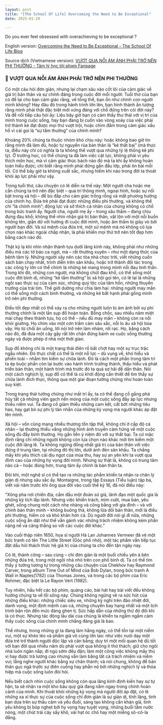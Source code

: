 ```yaml
---
layout: post
title: "[The School Of Life] Overcoming the Need to Be Exceptional"
date: 2025-01-29

---
```


Do you ever feel obsessed with overachieving to be exceptional ?

English version: [Overcoming the Need to Be Exceptional - The School Of Life Blog](https://www.theschooloflife.com/article/overcoming-the-need-to-be-exceptional/)

Source dịch (Vietnamese version): [VƯỢT QUA NỖI ÁM ẢNH PHẢI TRỞ NÊN PHI THƯỜNG  - Tâm lý học tội phạm Fanpage](https://www.facebook.com/share/p/1C8chkkvLA/)

### 🌻 VƯỢT QUA NỖI ÁM ẢNH PHẢI TRỞ NÊN PHI THƯỜNG

Có một câu hỏi đơn giản, nhưng lại chạm sâu vào cốt lõi của cảm giác về giá trị bản thân và sự chính đáng trong cuộc đời mỗi người: Tuổi thơ của bạn có để lại cho bạn cảm giác rằng, về tổng thể, bạn ổn như chính con người mình không? Hay đâu đó trong hành trình lớn lên, bạn hình thành ấn tượng rằng mình phải thật đặc biệt mới xứng đáng với chỗ đứng trên cõi đời này? Và để nối tiếp câu hỏi ấy: Liệu bây giờ bạn có cảm thấy thư thái với vị trí của mình trong cuộc sống, hay bạn đang bị cuốn vào vòng xoáy của việc phải trở thành kẻ đạt được mọi thứ vượt trội, hoặc chìm đắm trong cảm giác xấu hổ vì cái gọi là “sự tầm thường” của chính mình?

Khoảng 20% chúng ta thuộc nhóm khó chịu này: hoặc không bao giờ tin rằng mình đã làm đủ, hoặc tự nguyền rủa bản thân là “kẻ thất bại” (mà thực ra, điều này chỉ có nghĩa là ta không thể vượt qua những tỷ lệ thống kê phi lý). Ở trường học, có thể chúng ta đã làm việc cật lực, không phải vì yêu thích môn học, mà vì cảm giác thúc bách nào đó mà ta khi ấy không hoàn toàn hiểu được; chỉ biết rằng mình phải đứng gần đầu lớp, phải ôn bài mỗi tối. Có thể bây giờ ta không xuất sắc, nhưng hiếm khi nào trong đời ta thoát khỏi áp lực phải như vậy.

Trong tuổi thơ, câu chuyện có lẽ diễn ra thế này: Một người cha hoặc mẹ cần chúng ta trở nên đặc biệt – qua trí thông minh, ngoại hình, hoặc sự nổi bật trong xã hội – để bù đắp cho cảm giác trống rỗng và mất phương hướng của chính họ. Đứa trẻ phải đạt được những điều phi thường, và không thể chỉ “là chính mình”; động lực và sở thích cá nhân của chúng không có chỗ trong bức tranh ấy. Người cha, người mẹ ấy – trong sâu thẳm – đang chịu đựng đau khổ; không thể nhìn nhận giá trị bản thân, vật lộn với một nỗi buồn không tên, giận dữ với hướng đi cuộc đời mình, hoặc âm thầm bị giày vò bởi người bạn đời. Và sứ mệnh của đứa trẻ, một sứ mệnh mà nó không có lựa chọn nào khác ngoài chấp nhận, là phải khiến mọi thứ trở nên tốt đẹp hơn bằng cách nào đó.

Thật kỳ lạ khi nhìn nhận thành tựu dưới lăng kính này, không phải như những điều mà các tờ báo ca ngợi, mà – rất thường xuyên – như một dạng thức của bệnh tâm lý. Những người xây nên các tòa nhà chọc trời, viết những cuốn sách bán chạy nhất, trình diễn trên sân khấu, hoặc trở thành đối tác trong các công ty lớn có thể chính là những kẻ mang trong mình nỗi đau tinh thần. Trong khi đó, những con người, mà không chút đau khổ, có thể sống một cuộc đời bình dị, những “kẻ tầm thường” bị xã hội gọi tên, có lẽ lại là những ngôi sao thực sự của cảm xúc, những quý tộc của tâm hồn, những thuyền trưởng của trái tim. Thế giới dường như chia làm hai: những người may mắn có thể sống một cách bình thường, và những kẻ bất hạnh phải gồng mình trở nên phi thường.

Điều tốt đẹp nhất có thể xảy ra cho những người luôn bị ám ảnh bởi sự phi thường chính là một lần sụp đổ hoàn toàn. Bỗng chốc, sau nhiều năm miệt mài chạy theo thành tựu, họ có thể – nếu đủ may mắn – không còn ra nổi khỏi giường. Họ chìm vào một cơn trầm cảm sâu sắc, nỗi lo âu xã hội bủa vây. Họ từ chối ăn uống, lời nói trở nên lảm nhảm, rời rạc. Họ, bằng cách nào đó, đã đưa một cây gậy rất lớn chặn đứng bánh xe cuộc sống thường ngày và được phép ở nhà một thời gian.

Sụp đổ không chỉ là một trạng thái điên rồ bất chợt hay một sự trục trặc ngẫu nhiên. Đó thực chất có thể là một nỗ lực – dù vụng về, khó hiểu và phiền toái – nhằm tìm kiếm sự chữa lành. Đó là cách một phần trong tâm trí ta ép buộc phần còn lại bước vào hành trình trưởng thành, thấu hiểu và phát triển bản thân, một hành trình mà trước đó ta quá sợ hãi để dấn thân. Nói một cách nghịch lý, sụp đổ có thể là cú khởi động cần thiết để tìm thấy sự chữa lành đích thực, thông qua một giai đoạn tưởng chừng như hoàn toàn suy kiệt.

Trong trạng thái tưởng chừng như mất trí ấy, ta có thể đang cố gắng phá hủy tất cả những viên gạch nền móng của một cuộc sống đầy áp lực nhưng thiếu niềm vui. Ta đang cố giảm thiểu những cam kết, cắt bớt những tiêu hao, hay gạt bỏ sự phi lý tàn nhẫn của những kỳ vọng mà người khác áp đặt lên mình.

Xã hội – vốn cũng mang nhiều thương tổn tập thể, không chỉ ở cấp độ cá nhân – lại thường thiếu vắng những hình ảnh truyền cảm hứng về một cuộc sống đủ đầy bình thường. Họ gắn liền ý niệm đó với sự thất bại. Ta cứ mặc định rằng chỉ những người không còn lựa chọn nào khác mới tìm kiếm một cuộc đời lặng lẽ. Ta không ngừng đồng nhất giá trị của bản thân với việc đứng ở trung tâm, tại những đô thị lớn, dưới ánh đèn sân khấu. Ta chẳng mấy khi yêu thích cái dịu ngọt của mùa thu, hay sự an yên khi ta vượt qua đỉnh cao của những hy vọng đời mình. Nhưng sự thật là, không có trung tâm nào cả – hoặc đúng hơn, trung tâm ấy chính là bản thân ta.

Đôi khi, một nghệ sĩ có thể tạo ra những tác phẩm khiến ta nhận ra chân lý giản dị nhưng sâu sắc ấy. Montaigne, trong tập Essays (Tiểu luận) tập ba, viết vài năm trước khi ông qua đời vào cuối thế kỷ 16, đã nói điều này:

"Xông pha nơi chiến địa, cầm đầu một đoàn sứ giả, lãnh đạo một quốc gia là những kỳ tích lấp lánh. Nhưng việc khiển trách, mỉm cười, mua bán, yêu ghét, sống chung một cách nhẹ nhàng và công bằng với gia đình – và với chính bản thân mình – không buông thả, không lừa dối bản thân, mới là điều phi thường, hiếm có và khó khăn hơn cả. Dù người đời nói gì đi nữa, những cuộc sống ẩn dật như thế vẫn gánh vác những trách nhiệm không kém phần nặng nề và căng thẳng so với các cuộc đời khác."

Vào cuối thập niên 1650, họa sĩ người Hà Lan Johannes Vermeer đã vẽ một bức tranh có tên The Little Street (Góc phố nhỏ), một tác phẩm vẫn tiếp tục đặt dấu hỏi thách thức hệ giá trị của chúng ta cho đến tận ngày nay.

Có lẽ, thành công – sau cùng – chỉ đơn giản là một buổi chiều yên ả bên những đứa trẻ, trong một ngôi nhà nhỏ trên con phố bình dị. Ta có thể tìm thấy ý tưởng tương tự trong những câu chuyện của Chekhov hay Raymond Carver, trong album Time Out of Mind của Bob Dylan, trong bức tranh A Wall in Naples(1782) của Thomas Jones, và trong các bộ phim của Eric Rohmer, đặc biệt là Le Rayon Vert (1982).

Tuy nhiên, hầu hết các bộ phim, quảng cáo, bài hát hay bài viết đều không hướng chúng ta về lối sống này. Chúng không ngừng vẽ ra sức hút của những điều khác: những chiếc siêu xe, những kỳ nghỉ trên đảo nhiệt đới, danh vọng, một định mệnh cao cả, những chuyến bay hạng nhất và một lịch trình bận rộn đến mức đáng ghen tị. Sức hấp dẫn của những thứ đó đôi khi là có thực. Nhưng tác động lâu dài của chúng là khiến ta ngấm ngầm cảm thấy cuộc sống của chính mình chẳng đáng giá là bao.

Thế nhưng, trong những gì ta đang làm hằng ngày, có thể tồn tại một niềm vui, một sự khéo léo và phẩm giá vô cùng lớn lao: như việc nuôi dạy một đứa trẻ trở thành người độc lập và cân bằng; duy trì một mối quan hệ đủ tốt với bạn đời qua nhiều năm dù phải vượt qua không ít thử thách; giữ cho ngôi nhà luôn ngăn nắp; đi ngủ sớm đều đặn; làm một công việc không mấy thú vị hay được trả lương cao nhưng vẫn làm bằng tất cả trách nhiệm và niềm vui; lắng nghe người khác bằng sự chân thành; và nói chung, không để bản thân gục ngã trước sự điên cuồng hay phẫn nộ bởi những nghịch lý và thỏa hiệp mà cuộc sống luôn đòi hỏi.

Nếu biết cách nhìn cuộc sống không còn qua lăng kính định kiến hay sự tự hận, ta sẽ nhận ra một kho báu quý giá đang nằm ngay trong chính hoàn cảnh của mình. Khi thoát khỏi những kỳ vọng mà người đời áp đặt, có lẽ những xa xỉ thực sự của cuộc sống chỉ đơn giản là sự giản dị, tĩnh lặng, tình bạn dựa trên sự thấu cảm và yếu đuối, sáng tạo không cần khán giả, tình yêu không bị bóp nghẹt bởi hy vọng hay tuyệt vọng, những buổi tắm nước nóng, một chút trái cây sấy khô, vài hạt óc chó hay một miếng sô-cô-la đắng.